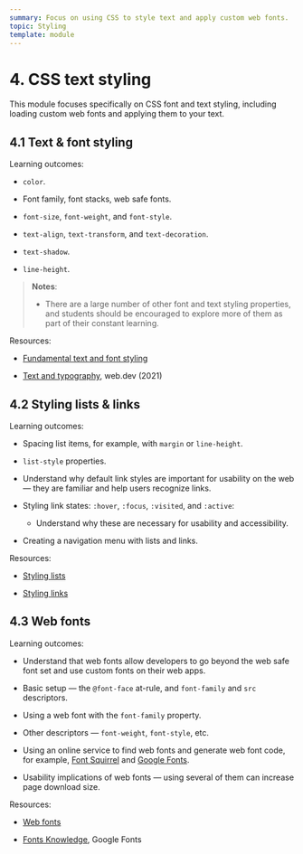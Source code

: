```yaml
---
summary: Focus on using CSS to style text and apply custom web fonts.
topic: Styling
template: module
---
```


# 4. CSS text styling

This module focuses specifically on CSS font and text styling, including loading custom web fonts and applying them to your text.

## 4.1 Text & font styling

Learning outcomes:

- `color`.

- Font family, font stacks, web safe fonts.

- `font-size`, `font-weight`, and `font-style`.

- `text-align`, `text-transform`, and `text-decoration`.

- `text-shadow`.

- `line-height`.

> **Notes**:
>
> - There are a large number of other font and text styling properties, and students should be encouraged to explore more of them as part of their constant learning.

Resources:

- [Fundamental text and font styling](https://developer.mozilla.org/docs/Learn/CSS/Styling_text/Fundamentals)

- [Text and typography](https://web.dev/learn/css/typography/), web.dev (2021)

## 4.2 Styling lists & links

Learning outcomes:

- Spacing list items, for example, with `margin` or `line-height`.

- `list-style` properties.

- Understand why default link styles are important for usability on the web — they are familiar and help users recognize links.

- Styling link states: `:hover`, `:focus`, `:visited`, and `:active`:

  - Understand why these are necessary for usability and accessibility.

- Creating a navigation menu with lists and links.

Resources:

- [Styling lists](https://developer.mozilla.org/docs/Learn/CSS/Styling_text/Styling_lists)

- [Styling links](https://developer.mozilla.org/docs/Learn/CSS/Styling_text/Styling_links)

## 4.3 Web fonts

Learning outcomes:

- Understand that web fonts allow developers to go beyond the web safe font set and use custom fonts on their web apps.

- Basic setup — the `@font-face` at-rule, and `font-family` and `src` descriptors.

- Using a web font with the `font-family` property.

- Other descriptors — `font-weight`, `font-style`, etc.

- Using an online service to find web fonts and generate web font code, for example, [Font Squirrel](https://www.fontsquirrel.com) and [Google Fonts](https://fonts.google.com/).

- Usability implications of web fonts — using several of them can increase page download size.

Resources:

- [Web fonts](https://developer.mozilla.org/docs/Learn/CSS/Styling_text/Web_fonts)

- [Fonts Knowledge](https://fonts.google.com/knowledge), Google Fonts
